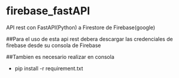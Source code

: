 # firebase_fastAPI
API rest con FastAPI(Python) a Firestore de Firebase(google)

##Para el uso de esta api rest debera descargar las credenciales de firebase desde su consola de Firebase

##Tambien es necesario realizar en consola 
- pip install -r requirement.txt
